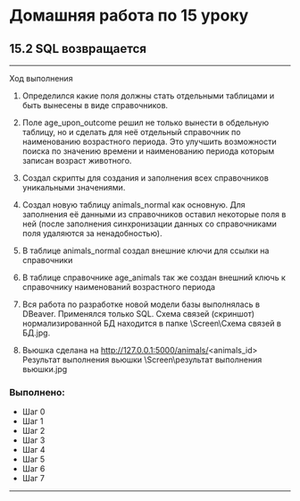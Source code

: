# Домашняя работа по 15 уроку

## 15.2 SQL возвращается

***
Ход выполнения
1. Определился какие поля  должны  стать отдельными таблицами и  быть вынесены  в  виде справочников.
2. Поле age_upon_outcome решил не только вынести в обдельную таблицу, но и сделать для неё отдельный
справочник по наименованию возрастного периода. Это улучшить возможности поиска по значению времени и
наименованию периода которым записан возраст животного.
3. Создал скрипты  для создания   и заполнения всех справочников уникальными значениями.
4. Создал новую таблицу animals_normal как основную. Для заполнения её данными из справочников оставил
некоторые поля в ней (после заполнения синхронизации данных со справочниками поля удаляются за ненадобностью).
5. В таблице animals_normal создал внешние ключи для ссылки на справочники
6. В таблице справочнике age_animals так же создан внешний ключь  к справочнику наименований  возрастного периода
7. Вся работа по разработке новой модели базы выполнялась в DBeaver. Применялся только SQL.
Схема связей (скриншот) нормализированной БД находится в папке \Screen\Схема связей в БД.jpg.

8. Вьюшка сделана  на http://127.0.0.1:5000/animals/<animals_id>
   Результат выполнения вьюшки  \Screen\результат выполнения вьюшки.jpg
		
### Выполнено:
* Шаг 0
* Шаг 1
* Шаг 2
* Шаг 3
* Шаг 4
* Шаг 5 
* Шаг 6 
* Шаг 7 
***

